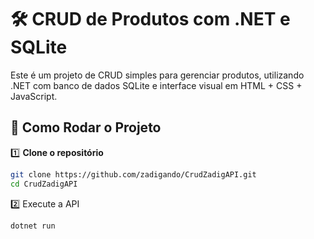 # 🛠️ CRUD de Produtos com .NET e SQLite

Este é um projeto de CRUD simples para gerenciar produtos, utilizando .NET com banco de dados SQLite e interface visual em HTML + CSS + JavaScript.

## 🚀 Como Rodar o Projeto

1️⃣ **Clone o repositório**  
```sh
git clone https://github.com/zadigando/CrudZadigAPI.git
cd CrudZadigAPI
```
2️⃣ Execute a API
```sh
dotnet run
```
